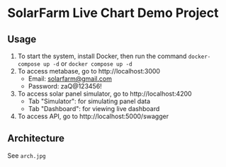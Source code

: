 # SolarFarm Live Chart Demo Project
## Usage
1. To start the system, install Docker, then run the command `docker-compose up -d` or `docker compose up -d` 
2. To access metabase, go to http://localhost:3000 
    - Email: solarfarm@gmail.com
    - Password: zaQ@123456!
3. To access solar panel simulator, go to http://localhost:4200
    - Tab "Simulator": for simulating panel data 
    - Tab "Dashboard": for viewing live dashboard
4. To access API, go to http://localhost:5000/swagger

## Architecture
See `arch.jpg`